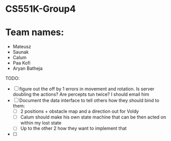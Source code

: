 # CS551K-Group4

# Team names:
- Mateusz
- Saunak
- Calum
- Paa Kofi
- Aryan Batheja


TODO:
- [ ] figure out the off by 1 errors in movement and rotation. Is server doubling the actions? Are percepts tun twice? I should email him
- [ ] Document the data interface to tell others how they should bind to them:
  - [ ] 2 positions + obstacle map and a direction out for Voldy
  - [ ] Calum should make his own state machine that can be then acted on within my lost state
  - [ ] Up to the other 2 how they want to implement that
- [ ] 